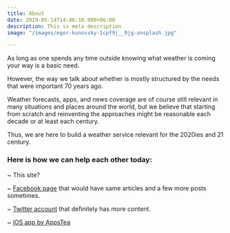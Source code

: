 ```yaml
---
title: About
date: 2019-05-14T14:46:10.000+06:00
description: This is meta description
image: "/images/egor-kunovsky-1cpf9j__9jg-unsplash.jpg"

---
```

As long as one spends any time outside knowing what weather is coming your way is a basic need.

However, the way we talk about whether is mostly structured by the needs that were important 70 years ago.

Weather forecasts, apps, and news coverage are of course still relevant in many situations and places around the world, but we believe that starting from scratch and reinventing the approaches might be reasonable each decade or at least each century.

Thus, we are here to build a weather service relevant for the 2020ies and 21 century.

### Here is how we can help each other today:

\~ This site?

\~ [Facebook page](https://www.facebook.com/weathergizmo/ "Weather Gizmo @ Facebook") that would have same articles and a few more posts sometimes.

\~ [Twitter account]() that definitely has more content.

\~ [iOS app by AppsTea](https://appstea.com/blog/weather-and-climate-tracker/ "Weather & Climate Tracker by AppsTea")